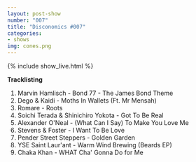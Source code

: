 ```yaml
---
layout: post-show
number: "007"
title: "Disconomics #007"
categories:
- shows
img: cones.png
---
```


{% include show_live.html %}

**Tracklisting**

1. Marvin Hamlisch - Bond 77 - The James Bond Theme
1. Dego & Kaidi - Moths In Wallets (Ft. Mr Mensah)
1. Romare - Roots
1. Soichi Terada & Shinichiro Yokota - Got To Be Real
1. Alexander O'Neal - (What Can I Say) To Make You Love Me
1. Stevens & Foster - I Want To Be Love
1. Pender Street Steppers - Golden Garden
1. YSE Saint Laur'ant - Warm Wind Brewing (Beards EP)
1. Chaka Khan - WHAT Cha' Gonna Do for Me
